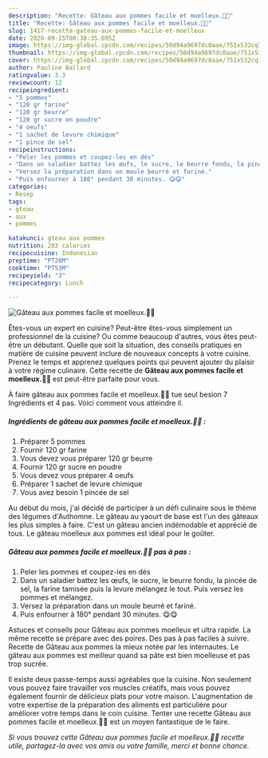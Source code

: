 ```yaml
---
description: "Recette: Gâteau aux pommes facile et moelleux.👩‍🍳"
title: "Recette: Gâteau aux pommes facile et moelleux.👩‍🍳"
slug: 1417-recette-gateau-aux-pommes-facile-et-moelleux
date: 2020-09-15T00:38:35.695Z
image: https://img-global.cpcdn.com/recipes/50d94a9697dc0aae/751x532cq70/gateau-aux-pommes-facile-et-moelleux👩🍳-photo-principale-de-la-recette.jpg
thumbnail: https://img-global.cpcdn.com/recipes/50d94a9697dc0aae/751x532cq70/gateau-aux-pommes-facile-et-moelleux👩🍳-photo-principale-de-la-recette.jpg
cover: https://img-global.cpcdn.com/recipes/50d94a9697dc0aae/751x532cq70/gateau-aux-pommes-facile-et-moelleux👩🍳-photo-principale-de-la-recette.jpg
author: Pauline Ballard
ratingvalue: 3.3
reviewcount: 12
recipeingredient:
- "5 pommes"
- "120 gr farine"
- "120 gr beurre"
- "120 gr sucre en poudre"
- "4 oeufs"
- "1 sachet de levure chimique"
- "1 pince de sel"
recipeinstructions:
- "Peler les pommes et coupez-les en dés"
- "Dans un saladier battez les œufs, le sucre, le beurre fondu, la pincée de sel, la farine tamisée puis la levure mélangez le tout. Puis versez les pommes et mélangez."
- "Versez la préparation dans un moule beurré et fariné."
- "Puis enfourner à 180° pendant 30 minutes. 😋😋"
categories:
- Resep
tags:
- gteau
- aux
- pommes

katakunci: gteau aux pommes 
nutrition: 203 calories
recipecuisine: Indonesian
preptime: "PT28M"
cooktime: "PT53M"
recipeyield: "3"
recipecategory: Lunch

---
```



![Gâteau aux pommes facile et moelleux.👩‍🍳](https://img-global.cpcdn.com/recipes/50d94a9697dc0aae/751x532cq70/gateau-aux-pommes-facile-et-moelleux👩🍳-photo-principale-de-la-recette.jpg)

Êtes-vous un expert en cuisine? Peut-être êtes-vous simplement un professionnel de la cuisine? Ou comme beaucoup d'autres, vous êtes peut-être un débutant. Quelle que soit la situation, des conseils pratiques en matière de cuisine peuvent inclure de nouveaux concepts à votre cuisine. Prenez le temps et apprenez quelques points qui peuvent ajouter du plaisir à votre régime culinaire. Cette recette de <strong> Gâteau aux pommes facile et moelleux.👩‍🍳 </strong> est peut-être parfaite pour vous.

<!--inarticleads1-->

À faire gâteau aux pommes facile et moelleux.👩‍🍳 tue seul besion 7 Ingrédients et 4 pas. Voici comment vous atteindre il.

##### Ingrédients de gâteau aux pommes facile et moelleux.👩‍🍳 :

1. Préparer 5 pommes
1. Fournir 120 gr farine
1. Vous devez vous préparer 120 gr beurre
1. Fournir 120 gr sucre en poudre
1. Vous devez vous préparer 4 oeufs
1. Préparer 1 sachet de levure chimique
1. Vous avez besoin 1 pincée de sel


Au début du mois, j&#39;ai décidé de participer à un défi culinaire sous le thème des légumes d&#39;Authomne. Le gâteau au yaourt de base est l&#39;un des gâteaux les plus simples à faire. C&#39;est un gâteau ancien indémodable et apprécié de tous. Le gâteau moelleux aux pommes est idéal pour le goûter. 

<!--inarticleads2-->

##### Gâteau aux pommes facile et moelleux.👩‍🍳 pas à pas :

1. Peler les pommes et coupez-les en dés
1. Dans un saladier battez les œufs, le sucre, le beurre fondu, la pincée de sel, la farine tamisée puis la levure mélangez le tout. Puis versez les pommes et mélangez.
1. Versez la préparation dans un moule beurré et fariné.
1. Puis enfourner à 180° pendant 30 minutes. 😋😋


Astuces et conseils pour Gâteau aux pommes moelleux et ultra rapide. La même recette se prépare avec des poires. Des pas à pas faciles à suivre. Recette de Gâteau aux pommes la mieux notée par les internautes. Le gâteau aux pommes est meilleur quand sa pâte est bien moelleuse et pas trop sucrée. 

<!--inarticleads1-->

<p>
Il existe deux passe-temps aussi agréables que la cuisine. Non seulement vous pouvez faire travailler vos muscles créatifs, mais vous pouvez également fournir de délicieux plats pour votre maison. L'augmentation de votre expertise de la préparation des aliments est particulière pour améliorer votre temps dans le coin cuisine. Tenter une recette Gâteau aux pommes facile et moelleux.👩‍🍳 est un moyen fantastique de le faire.
</p>

<p>
<i>Si vous trouvez cette Gâteau aux pommes facile et moelleux.👩‍🍳 recette utile, partagez-la avec vos amis ou votre famille, merci et bonne chance.</i>
</p>

